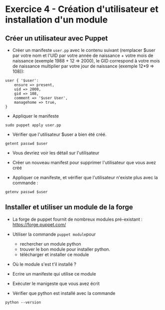 # Exercice 4 - Création d'utilisateur et installation d'un module

## Créer un utilisateur avec Puppet

* Créer un manifeste `user.pp` avec le contenu suivant (remplacer $user par votre nom et l'UID par votre année de naissance + votre mois de naissance (exemple 1988 + 12 => 2000), le GID correspond à votre mois de naissance multiplier par votre jour de naissance (exemple 12*9 => 108)):

```puppet
user { '$user':
	ensure => present,
	uid => 2000,
	gid => 108,
	comment => '$user User',
	managehome => true,
}
```
* Appliquer le manifeste
```shell
sudo puppet apply user.pp
```
* Vérifier que l'utilisateur $user a bien été créé.
```shell
getent passwd $user
```
* Vous devriez voir les détail sur l'utilisateur

* Créer un nouveau manifest pour supprimer l'utilisateur que vous avez créé
* Appliquer ce manifeste, et vérifier que l'utilisateur n'existe plus avec la commande :
```shell
getenv passwd $user
```



## Installer et utiliser un module de la forge

* La forge de puppet fournit de nombreux modules pré-existant : https://forge.puppet.com/ 
* Utiliser la commande `puppet module`pour
    * rechercher un module python
    * trouver le bon module pour installer python.
    * télécharger et installer ce module

* Où le module s'est t'il installé ?
* Ecrire un manifeste qui utilise ce module
* Exécuter le manigeste que vous avez écrit
* Vérifier que python est installé avec la commande 
```shell
python --version
```